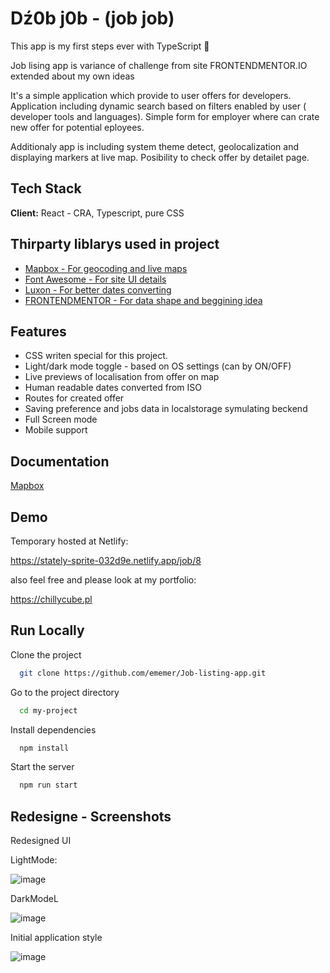 
# Dź0b j0b - (job job) 

This app is my first steps ever with TypeScript 🎉

Job lising app is  variance of challenge from site FRONTENDMENTOR.IO extended about my own ideas 

It's a simple application which provide to user offers for developers.
Application including dynamic search based on filters enabled by user ( developer tools and languages).
Simple form for employer where can crate new offer for potential eployees.

Additionaly app is including system theme detect, geolocalization and displaying markers at live map. 
Posibility to check offer by detailet page.



## Tech Stack

**Client:** React - CRA, Typescript, pure CSS

## Thirparty liblarys used in project

 - [Mapbox - For geocoding and live maps](https://www.mapbox.com/)
 - [Font Awesome - For site UI details](https://fontawesome.com/)
 - [Luxon - For better dates converting](https://moment.github.io/luxon/#/)
 - [FRONTENDMENTOR - For data shape and beggining idea](https://frontendmentor.io/)


 

## Features

- CSS writen special for this project.
- Light/dark mode toggle - based on OS settings (can by ON/OFF)
- Live previews of localisation from offer on map
- Human readable dates converted from ISO
- Routes for created offer
- Saving preference and jobs data in localstorage symulating beckend
- Full Screen mode
- Mobile support


## Documentation

[Mapbox](https://docs.mapbox.com/)

## Demo

Temporary hosted at Netlify:

https://stately-sprite-032d9e.netlify.app/job/8

also feel free and please look at my portfolio:

https://chillycube.pl
## Run Locally

Clone the project

```bash
  git clone https://github.com/ememer/Job-listing-app.git
```

Go to the project directory

```bash
  cd my-project
```

Install dependencies

```bash
  npm install
```

Start the server

```bash
  npm run start
```


## Redesigne - Screenshots

Redesigned UI

LightMode:

![image](https://user-images.githubusercontent.com/46853050/208695445-4f60599d-3acd-483e-b336-d65c59d3b0fe.png)

DarkModeL

![image](https://user-images.githubusercontent.com/46853050/208695586-ca6400e5-dd71-466e-85ab-c757c5419c9f.png)


Initial application style


![image](https://user-images.githubusercontent.com/46853050/208695284-a2cfdbaa-d6d4-43eb-9f5f-35fba5c918e6.png)


